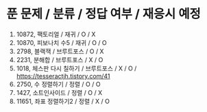 # 푼 문제 / 분류 / 정답 여부 / 재응시 예정
1. 10872, 팩토리얼 / 재귀 / O / X
2. 10870, 피보나치 수5 / 재귀 / O / O
3. 2798, 블랙잭 / 브루트포스 / O / X
4. 2231, 분해합 / 브루트포스 / X / O
5. 1018, 체스판 다시 칠하기 / 브루트포스 / X / O / https://tesseractjh.tistory.com/41
6. 2750, 수 정렬하기 / 정렬 / O / O
7. 1427, 소트인사이드 / 정렬 / O / X
8. 11651, 좌표 정렬하기2 / 정렬 / X / O